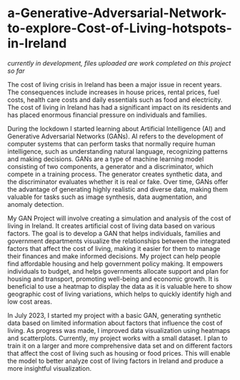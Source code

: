 # a-Generative-Adversarial-Network-to-explore-Cost-of-Living-hotspots-in-Ireland
*currently in development, files uploaded are work completed on this project so far*

The cost of living crisis in Ireland has been a major issue in recent years. The consequences include increases in house prices, rental prices, fuel costs, health care costs and daily essentials such as food and electricity. The cost of living in Ireland has had a significant impact on its residents and has placed enormous financial pressure on individuals and families.

During the lockdown I started learning about Artificial Intelligence (AI) and Generative Adversarial Networks (GANs). AI refers to the development of computer systems that can perform tasks that normally require human intelligence, such as understanding natural language, recognizing patterns and making decisions. GANs are a type of machine learning model consisting of two components, a generator and a discriminator, which compete in a training process. The generator creates synthetic data, and the discriminator evaluates whether it is real or fake. Over time, GANs offer the advantage of generating highly realistic and diverse data, making them valuable for tasks such as image synthesis, data augmentation, and anomaly detection.

My GAN Project will involve creating a simulation and analysis of the cost of living in Ireland. It creates artificial cost of living data based on various factors. The goal is to develop a GAN that helps individuals, families and government departments visualize the relationships between the integrated factors that affect the cost of living, making it easier for them to manage their finances and make informed decisions. My project can help people find affordable housing and help government policy making. It empowers individuals to budget, and helps governments allocate support and plan for housing and transport, promoting well-being and economic growth. It is beneficial to use a heatmap to display the data as it is valuable here to show geographic cost of living variations, which helps to quickly identify high and low cost areas.

In July 2023, I started my project with a basic GAN, generating synthetic data based on limited information about factors that influence the cost of living. As progress was made, I improved data visualization using heatmaps and scatterplots. Currently, my project works with a small dataset. I plan to train it on a larger and more comprehensive data set and on different factors that affect the cost of living such as housing or food prices. This will enable the model to better analyze cost of living factors in Ireland and produce a more insightful visualization.
